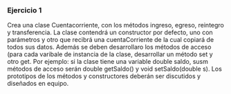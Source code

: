 ### Ejercicio 1

Crea una clase Cuentacorriente, con los métodos ingreso, egreso, reintegro y
transferencia. La clase contendrá un constructor por defecto, uno con parámetros
y otro que recibrá una cuentaCorriente de la cual copiará de todos sus datos.
Además se deben desarrollaro los métodos de acceso (para cada varibale de
instancia de la clase, desarrollar un método set y otro get. Por ejemplo: si la
clase tiene una variable double saldo, susm métodos de acceso serán double
getSaldo() y void setSaldo(double s). Los prototipos de los métodos y
constructores deberán ser discutidos y diseñados en equipo.
